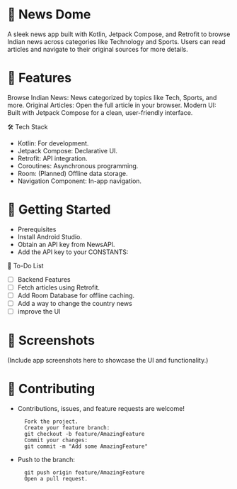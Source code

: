 # 📱 News Dome

A sleek news app built with Kotlin, Jetpack Compose, and Retrofit to browse Indian news across categories like Technology and Sports. Users can read articles and navigate to their original sources for more details.

# 🌟 Features

Browse Indian News: News categorized by topics like Tech, Sports, and more.
Original Articles: Open the full article in your browser.
Modern UI: Built with Jetpack Compose for a clean, user-friendly interface.

🛠️ Tech Stack

- Kotlin: For development.
- Jetpack Compose: Declarative UI.
- Retrofit: API integration.
- Coroutines: Asynchronous programming.
- Room: (Planned) Offline data storage.
- Navigation Component: In-app navigation.

# 🚀 Getting Started

- Prerequisites
- Install Android Studio.
- Obtain an API key from NewsAPI.
- Add the API key to your CONSTANTS:
 

📝 To-Do List
- [ ] Backend Features
- [ ] Fetch articles using Retrofit.
- [ ] Add Room Database for offline caching.
- [ ] Add a way to change the country news
- [ ] improve the UI

# 📸 Screenshots

(Include app screenshots here to showcase the UI and functionality.)

# 🤝 Contributing

- Contributions, issues, and feature requests are welcome!

        Fork the project.
        Create your feature branch:
        git checkout -b feature/AmazingFeature  
        Commit your changes:
        git commit -m "Add some AmazingFeature"  

- Push to the branch:

        git push origin feature/AmazingFeature  
        Open a pull request.

